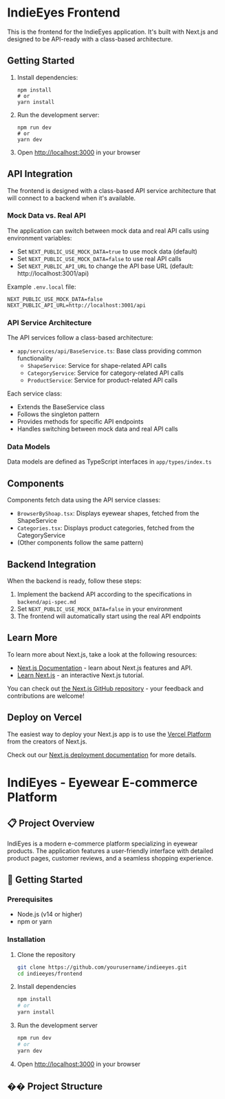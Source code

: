 # IndieEyes Frontend

This is the frontend for the IndieEyes application. It's built with Next.js and designed to be API-ready with a class-based architecture.

## Getting Started

1. Install dependencies:
   ```
   npm install
   # or
   yarn install
   ```

2. Run the development server:
   ```
   npm run dev
   # or
   yarn dev
   ```

3. Open [http://localhost:3000](http://localhost:3000) in your browser

## API Integration

The frontend is designed with a class-based API service architecture that will connect to a backend when it's available.

### Mock Data vs. Real API

The application can switch between mock data and real API calls using environment variables:

- Set `NEXT_PUBLIC_USE_MOCK_DATA=true` to use mock data (default)
- Set `NEXT_PUBLIC_USE_MOCK_DATA=false` to use real API calls
- Set `NEXT_PUBLIC_API_URL` to change the API base URL (default: http://localhost:3001/api)

Example `.env.local` file:
```
NEXT_PUBLIC_USE_MOCK_DATA=false
NEXT_PUBLIC_API_URL=http://localhost:3001/api
```

### API Service Architecture

The API services follow a class-based architecture:

- `app/services/api/BaseService.ts`: Base class providing common functionality
  - `ShapeService`: Service for shape-related API calls
  - `CategoryService`: Service for category-related API calls
  - `ProductService`: Service for product-related API calls

Each service class:
- Extends the BaseService class
- Follows the singleton pattern
- Provides methods for specific API endpoints
- Handles switching between mock data and real API calls

### Data Models

Data models are defined as TypeScript interfaces in `app/types/index.ts`

## Components

Components fetch data using the API service classes:

- `BrowserByShoap.tsx`: Displays eyewear shapes, fetched from the ShapeService
- `Categories.tsx`: Displays product categories, fetched from the CategoryService
- (Other components follow the same pattern)

## Backend Integration

When the backend is ready, follow these steps:

1. Implement the backend API according to the specifications in `backend/api-spec.md`
2. Set `NEXT_PUBLIC_USE_MOCK_DATA=false` in your environment
3. The frontend will automatically start using the real API endpoints

## Learn More

To learn more about Next.js, take a look at the following resources:

- [Next.js Documentation](https://nextjs.org/docs) - learn about Next.js features and API.
- [Learn Next.js](https://nextjs.org/learn) - an interactive Next.js tutorial.

You can check out [the Next.js GitHub repository](https://github.com/vercel/next.js) - your feedback and contributions are welcome!

## Deploy on Vercel

The easiest way to deploy your Next.js app is to use the [Vercel Platform](https://vercel.com/new?utm_medium=default-template&filter=next.js&utm_source=create-next-app&utm_campaign=create-next-app-readme) from the creators of Next.js.

Check out our [Next.js deployment documentation](https://nextjs.org/docs/app/building-your-application/deploying) for more details.


# IndiEyes - Eyewear E-commerce Platform

## 📋 Project Overview

IndiEyes is a modern e-commerce platform specializing in eyewear products. The application features a user-friendly interface with detailed product pages, customer reviews, and a seamless shopping experience.

## 🚀 Getting Started

### Prerequisites

- Node.js (v14 or higher)
- npm or yarn

### Installation

1. Clone the repository
   ```bash
   git clone https://github.com/yourusername/indieeyes.git
   cd indieeyes/frontend
   ```

2. Install dependencies
   ```bash
   npm install
   # or
   yarn install
   ```

3. Run the development server
   ```bash
   npm run dev
   # or
   yarn dev
   ```

4. Open [http://localhost:3000](http://localhost:3000) in your browser

## ��️ Project Structure 